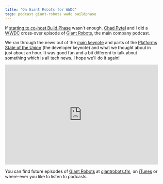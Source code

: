 ```yaml
---
title: "On Giant Robots for WWDC"
tags: podcast giant-robots wwdc buildphase
---
```


If [starting to co-host Build Phase][co-host] wasn't enough, [Chad Pytel][] and
I did a [WWDC][] cross-over episode of [Giant Robots][], the main company
podcast.

We ran through the news out of the [main keynote][] and parts of the [Platforms
State of the Union][] (the developer keynote) and what we thought about in just
about an hour. It was good fun and a bit different to talk about something
which is all tech news. I hope we'll do it again!

<iframe frameborder='0' height='330px' scrolling='no' seamless
src='https://simplecast.com/e/72374?style=large' width='100%'></iframe>

You can find future episodes of [Giant Robots][] at
[giantrobots.fm][Giant Robots], on [iTunes][] or where-ever you like to listen
to podcasts.

[co-host]: /posts/co-hosting-build-phase-podcast.html
[Chad Pytel]: http://chadpytel.com
[WWDC]: https://developer.apple.com/wwdc/
[Giant Robots]: http://giantrobots.fm/
[main keynote]: https://developer.apple.com/videos/play/wwdc2017/101/
[Platforms State of the Union]: https://developer.apple.com/videos/play/wwdc2017/102/
[iTunes]: https://itunes.apple.com/us/podcast/giant-robots-smashing-into/id535121941
